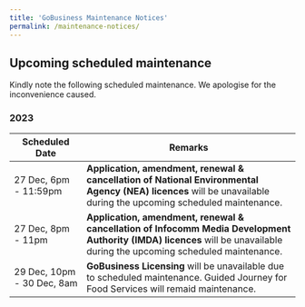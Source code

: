 ```yaml
---
title: 'GoBusiness Maintenance Notices'
permalink: /maintenance-notices/
---
```


## Upcoming scheduled maintenance

Kindly note the following scheduled maintenance. We apologise for the inconvenience caused.

### 2023 

| **Scheduled Date** | **Remarks** |  
|  -----------   | ---------------- |
| 27 Dec, 6pm - 11:59pm | **Application, amendment, renewal & cancellation of National Environmental Agency (NEA) licences** will be unavailable during the upcoming scheduled maintenance. |
| 27 Dec, 8pm - 11pm | **Application, amendment, renewal & cancellation of Infocomm Media Development Authority (IMDA) licences** will be unavailable during the upcoming scheduled maintenance. | 
| 29 Dec, 10pm - 30 Dec, 8am | **GoBusiness Licensing** will be unavailable due to scheduled maintenance. Guided Journey for Food Services will remaid maintenance. | 



<script src="/jquery/jquery.min.js"></script>
<script src="/jquery/resize-tables.js"></script>
